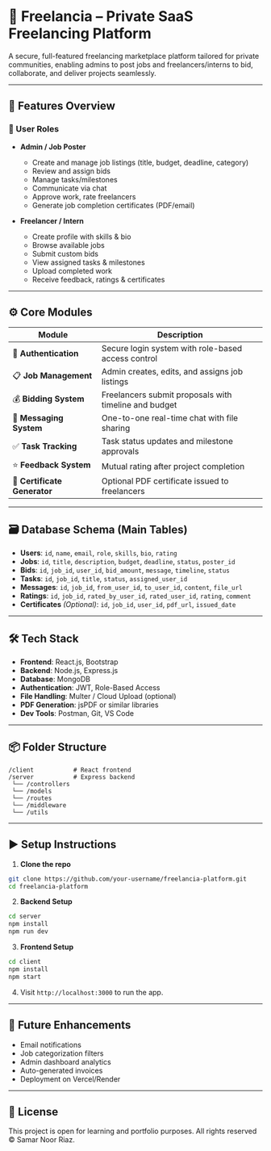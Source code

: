# 🚀 Freelancia – Private SaaS Freelancing Platform

A secure, full-featured freelancing marketplace platform tailored for private communities, enabling admins to post jobs and freelancers/interns to bid, collaborate, and deliver projects seamlessly.

---

## 🧩 Features Overview

### 👤 User Roles
- **Admin / Job Poster**
  - Create and manage job listings (title, budget, deadline, category)
  - Review and assign bids
  - Manage tasks/milestones
  - Communicate via chat
  - Approve work, rate freelancers
  - Generate job completion certificates (PDF/email)

- **Freelancer / Intern**
  - Create profile with skills & bio
  - Browse available jobs
  - Submit custom bids
  - View assigned tasks & milestones
  - Upload completed work
  - Receive feedback, ratings & certificates

---

## ⚙️ Core Modules

| Module               | Description |
|----------------------|-------------|
| 🔐 **Authentication** | Secure login system with role-based access control |
| 📋 **Job Management** | Admin creates, edits, and assigns job listings |
| 💰 **Bidding System** | Freelancers submit proposals with timeline and budget |
| 💬 **Messaging System** | One-to-one real-time chat with file sharing |
| ✅ **Task Tracking** | Task status updates and milestone approvals |
| ⭐ **Feedback System** | Mutual rating after project completion |
| 📄 **Certificate Generator** | Optional PDF certificate issued to freelancers |

---

## 🗃️ Database Schema (Main Tables)

- **Users**: `id`, `name`, `email`, `role`, `skills`, `bio`, `rating`
- **Jobs**: `id`, `title`, `description`, `budget`, `deadline`, `status`, `poster_id`
- **Bids**: `id`, `job_id`, `user_id`, `bid_amount`, `message`, `timeline`, `status`
- **Tasks**: `id`, `job_id`, `title`, `status`, `assigned_user_id`
- **Messages**: `id`, `job_id`, `from_user_id`, `to_user_id`, `content`, `file_url`
- **Ratings**: `id`, `job_id`, `rated_by_user_id`, `rated_user_id`, `rating`, `comment`
- **Certificates** *(Optional)*: `id`, `job_id`, `user_id`, `pdf_url`, `issued_date`

---

## 🛠️ Tech Stack

- **Frontend**: React.js, Bootstrap
- **Backend**: Node.js, Express.js
- **Database**: MongoDB
- **Authentication**: JWT, Role-Based Access
- **File Handling**: Multer / Cloud Upload (optional)
- **PDF Generation**: jsPDF or similar libraries
- **Dev Tools**: Postman, Git, VS Code

---

## 📦 Folder Structure

```
/client           # React frontend
/server           # Express backend
 └── /controllers
 └── /models
 └── /routes
 └── /middleware
 └── /utils
```

---

## ▶️ Setup Instructions

1. **Clone the repo**
```bash
git clone https://github.com/your-username/freelancia-platform.git
cd freelancia-platform
```

2. **Backend Setup**
```bash
cd server
npm install
npm run dev
```

3. **Frontend Setup**
```bash
cd client
npm install
npm start
```

4. Visit `http://localhost:3000` to run the app.

---

## 🧪 Future Enhancements

- Email notifications
- Job categorization filters
- Admin dashboard analytics
- Auto-generated invoices
- Deployment on Vercel/Render

---

## 📃 License

This project is open for learning and portfolio purposes. All rights reserved © Samar Noor Riaz.